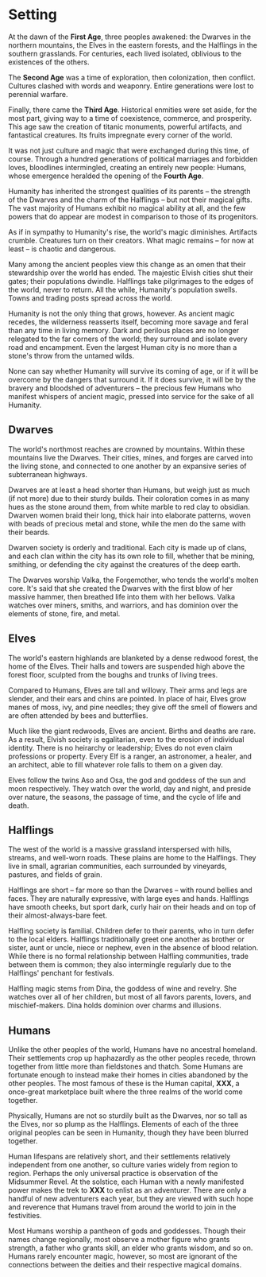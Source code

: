 # Setting

At the dawn of the **First Age**, three peoples awakened: the Dwarves in the northern mountains, the Elves in the eastern forests, and the Halflings in the southern grasslands. For centuries, each lived isolated, oblivious to the existences of the others.

The **Second Age** was a time of exploration, then colonization, then conflict. Cultures clashed with words and weaponry. Entire generations were lost to perennial warfare.

Finally, there came the **Third Age**. Historical enmities were set aside, for the most part, giving way to a time of coexistence, commerce, and prosperity. This age saw the creation of titanic monuments, powerful artifacts, and fantastical creatures. Its fruits impregnate every corner of the world.

It was not just culture and magic that were exchanged during this time, of course. Through a hundred generations of political marriages and forbidden loves, bloodlines intermingled, creating an entirely new people: Humans, whose emergence heralded the opening of the **Fourth Age**.

Humanity has inherited the strongest qualities of its parents – the strength of the Dwarves and the charm of the Halflings – but not their magical gifts. The vast majority of Humans exhibit no magical ability at all, and the few powers that do appear are modest in comparison to those of its progenitors. 

As if in sympathy to Humanity's rise, the world's magic diminishes. Artifacts crumble. Creatures turn on their creators. What magic remains – for now at least – is chaotic and dangerous.

Many among the ancient peoples view this change as an omen that their stewardship over the world has ended. The majestic Elvish cities shut their gates; their populations dwindle. Halflings take pilgrimages to the edges of the world, never to return. All the while, Humanity's population swells. Towns and trading posts spread across the world.

Humanity is not the only thing that grows, however. As ancient magic recedes, the wilderness reasserts itself, becoming more savage and feral than any time in living memory. Dark and perilous places are no longer relegated to the far corners of the world; they surround and isolate every road and encampment. Even the largest Human city is no more than a stone's throw from the untamed wilds.

None can say whether Humanity will survive its coming of age, or if it will be overcome by the dangers that surround it. If it does survive, it will be by the bravery and bloodshed of adventurers – the precious few Humans who manifest whispers of ancient magic, pressed into service for the sake of all Humanity. 

## Dwarves

The world's northmost reaches are crowned by mountains. Within these mountains live the Dwarves. Their cities, mines, and forges are carved into the living stone, and connected to one another by an expansive series of subterranean highways.

Dwarves are at least a head shorter than Humans, but weigh just as much (if not more) due to their sturdy builds. Their coloration comes in as many hues as the stone around them, from white marble to red clay to obsidian. Dwarven women braid their long, thick hair into elaborate patterns, woven with beads of precious metal and stone, while the men do the same with their beards. 

Dwarven society is orderly and traditional. Each city is made up of clans, and each clan within the city has its own role to fill, whether that be mining, smithing, or defending the city against the creatures of the deep earth. 

The Dwarves worship Valka, the Forgemother, who tends the world's molten core. It's said that she created the Dwarves with the first blow of her massive hammer, then breathed life into them with her bellows. Valka watches over miners, smiths, and warriors, and has dominion over the elements of stone, fire, and metal.

## Elves

The world's eastern highlands are blanketed by a dense redwood forest, the home of the Elves. Their halls and towers are suspended high above the forest floor, sculpted from the boughs and trunks of living trees. 

Compared to Humans, Elves are tall and willowy. Their arms and legs are slender, and their ears and chins are pointed. In place of hair, Elves grow manes of moss, ivy, and pine needles; they give off the smell of flowers and are often attended by bees and butterflies.  

Much like the giant redwoods, Elves are ancient. Births and deaths are rare. As a result, Elvish society is egalitarian, even to the erosion of individual identity. There is no heirarchy or leadership; Elves do not even claim professions or property. Every Elf is a ranger, an astronomer, a healer, and an architect, able to fill whatever role falls to them on a given day. 

Elves follow the twins Aso and Osa, the god and goddess of the sun and moon respectively. They watch over the world, day and night, and preside over nature, the seasons, the passage of time, and the cycle of life and death.

## Halflings

The west of the world is a massive grassland interspersed with hills, streams, and well-worn roads. These plains are home to the Halflings. They live in small, agrarian communities, each surrounded by vineyards, pastures, and fields of grain.

Halflings are short – far more so than the Dwarves – with round bellies and faces. They are naturally expressive, with large eyes and hands. Halflings have smooth cheeks, but sport dark, curly hair on their heads and on top of their almost-always-bare feet. 

Halfling society is familial. Children defer to their parents, who in turn defer to the local elders. Halflings traditionally greet one another as brother or sister, aunt or uncle, niece or nephew, even in the absence of blood relation. While there is no formal relationship between Halfling communities, trade between them is common; they also intermingle regularly due to the Halflings' penchant for festivals.

Halfling magic stems from Dina, the goddess of wine and revelry. She watches over all of her children, but most of all favors parents, lovers, and mischief-makers. Dina holds dominion over charms and illusions.

## Humans

Unlike the other peoples of the world, Humans have no ancestral homeland. Their settlements crop up haphazardly as the other peoples recede, thrown together from little more than fieldstones and thatch. Some Humans are fortunate enough to instead make their homes in cities abandoned by the other peoples. The most famous of these is the Human capital, **XXX**, a once-great marketplace built where the three realms of the world come together. 

Physically, Humans are not so sturdily built as the Dwarves, nor so tall as the Elves, nor so plump as the Halflings. Elements of each of the three original peoples can be seen in Humanity, though they have been blurred together. 

Human lifespans are relatively short, and their settlements relatively independent from one another, so culture varies widely from region to region. Perhaps the only universal practice is observation of the Midsummer Revel. At the solstice, each Human with a newly manifested power makes the trek to **XXX** to enlist as an adventurer. There are only a handful of new adventurers each year, but they are viewed with such hope and reverence that Humans travel from around the world to join in the festivities. 

Most Humans worship a pantheon of gods and goddesses. Though their names change regionally, most observe a mother figure who grants strength, a father who grants skill, an elder who grants wisdom, and so on. Humans rarely encounter magic, however, so most are ignorant of the connections between the deities and their respective magical domains. 
